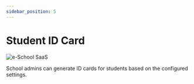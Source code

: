 ```yaml
---
sidebar_position: 5
---
```


# Student ID Card

![e-School SaaS](../../static/images/schooladmin/generate-student-id-card.png)

School admins can generate ID cards for students based on the configured settings. 